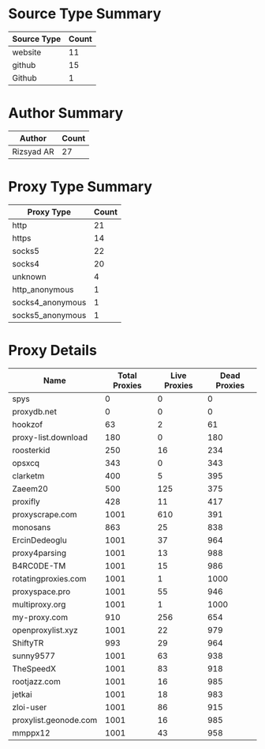 # Source Type Summary

| Source Type | Count |
|-------------|-------|
| website | 11 |
| github | 15 |
| Github | 1 |


# Author Summary

| Author | Count |
|--------|-------|
| Rizsyad AR | 27 |


# Proxy Type Summary

| Proxy Type | Count |
|------------|-------|
| http | 21 |
| https | 14 |
| socks5 | 22 |
| socks4 | 20 |
| unknown | 4 |
| http_anonymous | 1 |
| socks4_anonymous | 1 |
| socks5_anonymous | 1 |


# Proxy Details

| Name | Total Proxies | Live Proxies | Dead Proxies |
|------|---------------|--------------|---------------|
| spys | 0 | 0 | 0 |
| proxydb.net | 0 | 0 | 0 |
| hookzof | 63 | 2 | 61 |
| proxy-list.download | 180 | 0 | 180 |
| roosterkid | 250 | 16 | 234 |
| opsxcq | 343 | 0 | 343 |
| clarketm | 400 | 5 | 395 |
| Zaeem20 | 500 | 125 | 375 |
| proxifly | 428 | 11 | 417 |
| proxyscrape.com | 1001 | 610 | 391 |
| monosans | 863 | 25 | 838 |
| ErcinDedeoglu | 1001 | 37 | 964 |
| proxy4parsing | 1001 | 13 | 988 |
| B4RC0DE-TM | 1001 | 15 | 986 |
| rotatingproxies.com | 1001 | 1 | 1000 |
| proxyspace.pro | 1001 | 55 | 946 |
| multiproxy.org | 1001 | 1 | 1000 |
| my-proxy.com | 910 | 256 | 654 |
| openproxylist.xyz | 1001 | 22 | 979 |
| ShiftyTR | 993 | 29 | 964 |
| sunny9577 | 1001 | 63 | 938 |
| TheSpeedX | 1001 | 83 | 918 |
| rootjazz.com | 1001 | 16 | 985 |
| jetkai | 1001 | 18 | 983 |
| zloi-user | 1001 | 86 | 915 |
| proxylist.geonode.com | 1001 | 16 | 985 |
| mmppx12 | 1001 | 43 | 958 |

